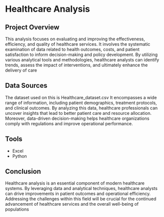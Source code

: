 # Healthcare Analysis

## Project Overview
This analysis  focuses on evaluating and improving the effectiveness, efficiency, and quality of healthcare services. It involves the systematic examination of data related to health outcomes, costs, and patient satisfaction to inform decision-making and policy development. By utilizing various analytical tools and methodologies, healthcare analysts can identify trends, assess the impact of interventions, and ultimately enhance the delivery of care
## Data Sources 
The dataset used on this is Healthcare_dataset.csv It encompasses a wide range of information, including patient demographics, treatment protocols, and clinical outcomes. By analyzing this data, healthcare professionals can uncover insights that lead to better patient care and resource allocation. Moreover, data-driven decision-making helps healthcare organizations comply with regulations and improve operational performance.
## Tools
- Excel
- Python

 ## Conclusion
 Healthcare analysis is an essential component of modern healthcare systems. By leveraging data and analytical techniques, healthcare analysts can drive improvements in patient outcomes and operational efficiency. Addressing the challenges within this field will be crucial for the continued advancement of healthcare services and the overall well-being of populations
